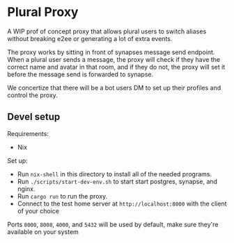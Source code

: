 # Plural Proxy

A WIP prof of concept proxy that allows plural users to switch aliases without breaking e2ee
or generating a lot of extra events.

The proxy works by sitting in front of synapses message send endpoint. When a plural user
sends a message, the proxy will check if they have the correct name and avatar in that room,
and if they do not, the proxy will set it before the message send is forwarded to synapse.

We concertize that there will be a bot users DM to set up their profiles and control the proxy.

## Devel setup

Requirements:

- Nix

Set up:

- Run `nix-shell` in this directory to install all of the needed programs.
- Run `./scripts/start-dev-env.sh` to start start postgres, synapse, and nginx.
- Run `cargo run` to run the proxy.
- Connect to the test home server at `http://localhost:8000` with the client of your choice

Ports `8000`, `8008`, `4000`, and `5432` will be used by default, make sure they're available on your system
